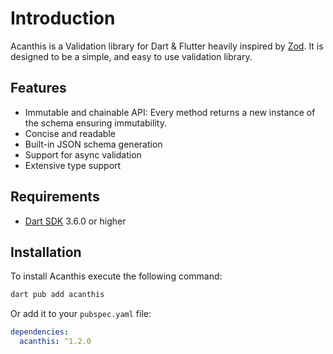 # Introduction

Acanthis is a Validation library for Dart & Flutter heavily inspired by [Zod](https://github.com/colinhacks/zod). It is designed to be a simple, and easy to use validation library.

## Features

- Immutable and chainable API: Every method returns a new instance of the schema ensuring immutability.
- Concise and readable
- Built-in JSON schema generation
- Support for async validation
- Extensive type support

## Requirements

- [Dart SDK](https://dart.dev/get-dart) 3.6.0 or higher

## Installation

To install Acanthis execute the following command:

```bash
dart pub add acanthis
```

Or add it to your `pubspec.yaml` file:

```yaml
dependencies:
  acanthis: ^1.2.0
```
